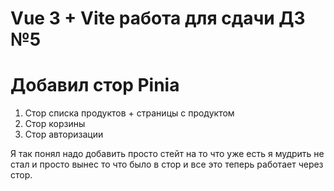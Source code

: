 # Vue 3 + Vite работа для сдачи ДЗ №5

# Добавил стор Pinia
1) Стор списка продуктов + страницы с продуктом
2) Стор корзины
3) Стор авторизации

Я так понял надо добавить просто стейт на то что уже есть я мудрить не стал и просто вынес то что было в стор и все это теперь работает через стор.

